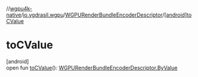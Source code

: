 //[wgpu4k-native](../../../index.md)/[io.ygdrasil.wgpu](../index.md)/[WGPURenderBundleEncoderDescriptor](index.md)/[[android]toCValue]([android]to-c-value.md)

# toCValue

[android]\
open fun [toCValue]([android]to-c-value.md)(): [WGPURenderBundleEncoderDescriptor.ByValue](../../io.ygdrasil.wgpu.android/-w-g-p-u-render-bundle-encoder-descriptor/-by-value/index.md)